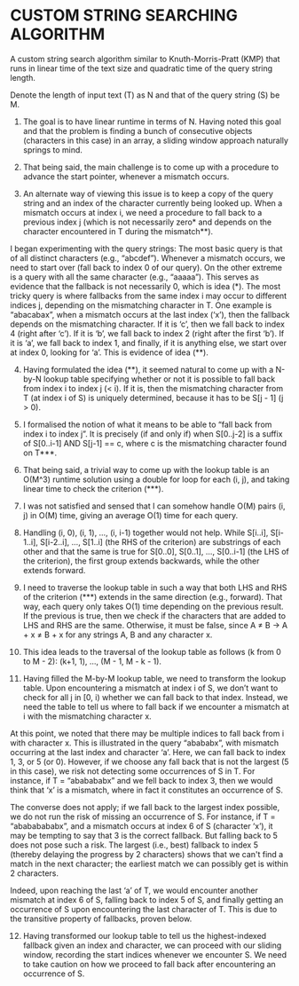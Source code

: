 # CUSTOM STRING SEARCHING ALGORITHM

A custom string search algorithm similar to Knuth-Morris-Pratt (KMP) that runs in linear time of the text size and quadratic time of the query string length.

Denote the length of input text (T) as N and that of the query string (S) be M.

1) The goal is to have linear runtime in terms of N. Having noted this goal and that the problem is finding a bunch of consecutive objects (characters in this case) in an array, a sliding window approach naturally springs to mind.

2) That being said, the main challenge is to come up with a procedure to advance the start pointer, whenever a mismatch occurs. 

3) An alternate way of viewing this issue is to keep a copy of the query string and an index of the character currently being looked up. When a mismatch occurs at index i, we need a procedure to fall back to a previous index j (which is not necessarily zero* and depends on the character encountered in T during the mismatch**).

I began experimenting with the query strings:
The most basic query is that of all distinct characters (e.g., “abcdef”). Whenever a mismatch occurs, we need to start over (fall back to index 0 of our query).
On the other extreme is a query with all the same character (e.g., “aaaaa”). This serves as evidence that the fallback is not necessarily 0, which is idea (*).
The most tricky query is where fallbacks from the same index i may occur to different indices j, depending on the mismatching character in T. One example is “abacabax”, when a mismatch occurs at the last index (‘x’), then the fallback depends on the mismatching character. If it is ‘c’, then we fall back to index 4 (right after ‘c’). If it is ‘b’, we fall back to index 2 (right after the first ‘b’). If it is ‘a’, we fall back to index 1, and finally, if it is anything else, we start over at index 0, looking for ‘a’. This is evidence of idea (**).

4) Having formulated the idea (**), it seemed natural to come up with a N-by-N lookup table specifying whether or not it is possible to fall back from index i to index j (< i). If it is, then the mismatching character from T (at index i of S) is uniquely determined, because it has to be S[j - 1] (j > 0).

5) I formalised the notion of what it means to be able to “fall back from index i to index j”. It is precisely (if and only if) when S[0..j-2] is a suffix of S[0..i-1] AND S[j-1] == c, where c is the mismatching character found on T***.

6) That being said, a trivial way to come up with the lookup table is an O(M^3) runtime solution using a double for loop for each (i, j), and taking linear time to check the criterion (***).

7) I was not satisfied and sensed that I can somehow handle O(M) pairs (i, j) in O(M) time, giving an average O(1) time for each query. 

8) Handling (i, 0), (i, 1), …, (i, i-1) together would not help. While S[i..i], S[i-1..i], S[i-2..i], …, S[1..i] (the RHS of the criterion) are substrings of each other and that the same is true for S[0..0], S[0..1], …, S[0..i-1] (the LHS of the criterion), the first group extends backwards, while the other extends forward.

9) I need to traverse the lookup table in such a way that both LHS and RHS of the criterion (***) extends in the same direction (e.g., forward). That way, each query only takes O(1) time depending on the previous result. If the previous is true, then we check if the characters that are added to LHS and RHS are the same. Otherwise, it must be false, since A ≠ B → A + x ≠ B + x for any strings A, B and any character x. 

10) This idea leads to the traversal of the lookup table as follows (k from 0 to M - 2):  (k+1, 1), …, (M - 1, M - k - 1). 

11) Having filled the M-by-M lookup table, we need to transform the lookup table. Upon encountering a mismatch at index i of S, we don’t want to check for all j in [0, i) whether we can fall back to that index. Instead, we need the table to tell us where to fall back if we encounter a mismatch at i with the mismatching character x. 

At this point, we noted that there may be multiple indices to fall back from i with character x. This is illustrated in the query “abababx”, with mismatch occurring at the last index and character ‘a’. Here, we can fall back to index 1, 3, or 5 (or 0). However, if we choose any fall back that is not the largest (5 in this case), we risk not detecting some occurrences of S in T. For instance, if T = “ababababx” and we fell back to index 3, then we would think that ‘x’ is a mismatch, where in fact it constitutes an occurrence of S. 

The converse does not apply; if we fall back to the largest index possible, we do not run the risk of missing an occurrence of S. For instance, if T = “abababababx”, and a mismatch occurs at index 6 of S (character ‘x’), it may be tempting to say that 3 is the correct fallback. But falling back to 5 does not pose such a risk. The largest (i.e., best) fallback to index 5 (thereby delaying the progress by 2 characters) shows that we can't find a match in the next character; the earliest match we can possibly get is within 2 characters.

Indeed, upon reaching the last ‘a’ of T, we would encounter another mismatch at index 6 of S, falling back to index 5 of S, and finally getting an occurrence of S upon encountering the last character of T. This is due to the transitive property of fallbacks, proven below.

12) Having transformed our lookup table to tell us the highest-indexed fallback given an index and character, we can proceed with our sliding window, recording the start indices whenever we encounter S. We need to take caution on how we proceed to fall back after encountering an occurrence of S.
